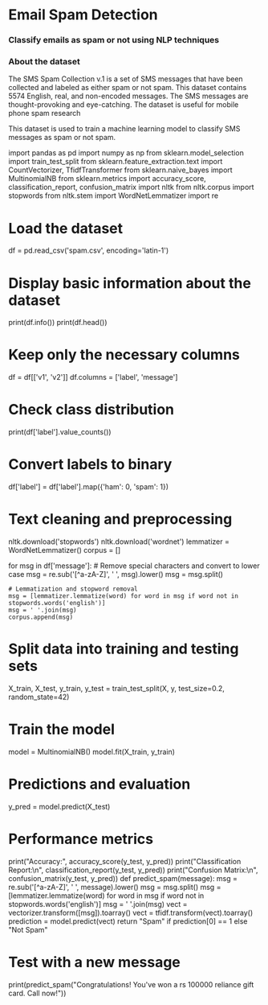 # Email Spam Detection
### Classify emails as spam or not using NLP techniques
### About the dataset
The SMS Spam Collection v.1 is a set of SMS messages that have been collected and labeled as either spam or not spam. This dataset contains 5574 English, real, and non-encoded messages. The SMS messages are thought-provoking and eye-catching. The dataset is useful for mobile phone spam research

This dataset is used to train a machine learning model to classify SMS messages as spam or not spam.

import pandas as pd
import numpy as np
from sklearn.model_selection import train_test_split
from sklearn.feature_extraction.text import CountVectorizer, TfidfTransformer
from sklearn.naive_bayes import MultinomialNB
from sklearn.metrics import accuracy_score, classification_report, confusion_matrix
import nltk
from nltk.corpus import stopwords
from nltk.stem import WordNetLemmatizer
import re
# Load the dataset
df = pd.read_csv('spam.csv', encoding='latin-1')

# Display basic information about the dataset
print(df.info())
print(df.head())
# Keep only the necessary columns
df = df[['v1', 'v2']]
df.columns = ['label', 'message']

# Check class distribution
print(df['label'].value_counts())
# Convert labels to binary
df['label'] = df['label'].map({'ham': 0, 'spam': 1})

# Text cleaning and preprocessing
nltk.download('stopwords')
nltk.download('wordnet')
lemmatizer = WordNetLemmatizer()
corpus = []

for msg in df['message']:
    # Remove special characters and convert to lower case
    msg = re.sub('[^a-zA-Z]', ' ', msg).lower()
    msg = msg.split()
    
    # Lemmatization and stopword removal
    msg = [lemmatizer.lemmatize(word) for word in msg if word not in stopwords.words('english')]
    msg = ' '.join(msg)
    corpus.append(msg)
# Split data into training and testing sets
X_train, X_test, y_train, y_test = train_test_split(X, y, test_size=0.2, random_state=42)
# Train the model
model = MultinomialNB()
model.fit(X_train, y_train)

# Predictions and evaluation
y_pred = model.predict(X_test)

# Performance metrics
print("Accuracy:", accuracy_score(y_test, y_pred))
print("Classification Report:\n", classification_report(y_test, y_pred))
print("Confusion Matrix:\n", confusion_matrix(y_test, y_pred))
def predict_spam(message):
    msg = re.sub('[^a-zA-Z]', ' ', message).lower()
    msg = msg.split()
    msg = [lemmatizer.lemmatize(word) for word in msg if word not in stopwords.words('english')]
    msg = ' '.join(msg)
    vect = vectorizer.transform([msg]).toarray()
    vect = tfidf.transform(vect).toarray()
    prediction = model.predict(vect)
    return "Spam" if prediction[0] == 1 else "Not Spam"

# Test with a new message
print(predict_spam("Congratulations! You've won a rs 100000 reliance gift card. Call now!"))
